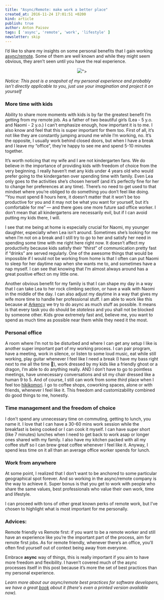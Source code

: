 ```yaml
---
title: "Async/Remote: make work a better place"
created_at: 2016-11-24 17:01:51 +0200
kind: article
publish: true
author: Anton Paisov
tags: [ 'async', 'remote', 'work', 'lifestyle' ]
newsletter: skip
---
```


I’d like to share my insights on some personal benefits that I gain working [async/remote](http://blog.arkency.com/async-remote/). Some of them are well known and while they might seem obvious, they aren’t seen until you have the real experience.

<!-- more -->

<p>
  <figure align="center">
    <img src="<%= src_fit("anton_async.jpg") %>">
  </figure>
</p>

*Notice: This post is a snapshot of my personal experience and probably isn’t directly applicable to you, just use your imagination and project it on yourself*

### More time with kids
Ability to share more moments with kids is by far the greatest benefit I’m getting from my remote job.
As a father of two beautiful girls (Lea - 5 y.o. and Naomi - 2 y.o.) I can’t emphasize enough, how important it is to me. I also know and feel that this is super important for them too. First of all, it’s not like they are constantly jumping around me while I’m working, no. It’s the opposite, I usually work behind closed doors, but when I have a break and I leave my “office”, they’re happy to see me and spend 5-10 minutes together.

It’s worth noticing that my wife and I are not kindergarten fans. We do believe in the importance of providing kids with freedom of choice from the very beginning. I really haven’t met any kids under 4 years old who would prefer going to the kindergarten over spending time with family. Even Lea only goes to the activities she’s chosen herself (and it’s perfectly fine for her to change her preferences at any time). There’s no need to get used to that mindset where you’re obliged to do something you don’t feel like doing. “You must spend 8 hours here, it doesn’t matter that it won’t be too productive for you and it may not be what you want for yourself, but it’s comfortable for me” — and there goes one more future sad office worker. I don’t mean that all kindergartens are necessarily evil, but if I can avoid putting my kids there, I will.

I see that me being at home is especially crucial for Naomi, my younger daughter, especially when Lea isn’t around. Sometimes she’s looking for me when I’m not on a break and I still try to go to her and satisfy her need in spending some time with me right here right now. It doesn’t affect my productivity because kids satisfy their “thirst” of communication pretty fast if “drinks” are served regularly.
One of the awesome things that would be impossible if I would not be working from home is that I often can put Naomi to sleep for her daytime nap when she wants me to, and sometimes have a nap myself. I can see that knowing that I’m almost always around has a great positive effect on my little one.

Another obvious benefit for my family is that I can shape my day in a way that I can take Lea to her rock climbing section, or have a walk with Naomi in the middle of the day. I can also adjust my daytime in a way that gives my wife more time to handle her professional stuff. I am able to work like this because at [Arkency](http://blog.arkency.com/) we try to do async as much stuff as possible. It means is that every task you do should be _stateless_ and you shall not be blocked by someone other.
Kids grow extremely fast and, believe me, you want to spend as much time as possible near them while they need it the most.

### Personal office
A room where I’m not to be disturbed and where I can get any setup I like is another super important part of my working process.
I can pair program, have a meeting, work in silence, or listen to some loud music, eat while still working, play guitar whenever I feel like I need a break (I have my bass right next to me all the time 🎸), work dressed by my kids like a friendly ghost or a dragon, I’m able to do anything really. AND I don’t have to go to pointless meetings, have unnecessary conversations and sit my chair dressed like a human 9 to 5. And of course, I still can work from some _third_ place when I feel too [hikikomori](https://en.wikipedia.org/wiki/Hikikomori). I go to coffee shops, coworking spaces, alone or with friends, whenever I feel like it.
This freedom and customizability combined do good things to me, honestly.

### Time management and the freedom of choice
I don't spend any unnecessary time on commuting, getting to lunch, you name it.
I love that I can have a 30-60 mins work session while the breakfast is being cooked or I can cook it myself. I can have super short (like 7 minutes) lunches when I need to get back to work asap or longer ones shared with my family. I also have my kitchen packed with all my coffee stuff so I can brew great coffee whenever I feel like it. Anyway, I spend less time on it all than an average office worker spends for lunch.

### Work from anywhere
At some point, I realized that I don’t want to be anchored to some particular geographical spot forever. And so working in the async/remote company is the way to achieve it. Super bonus is that you get to work with people who share the same values, best professionals who value their own work, time and lifestyle.

I can proceed with tons of other great known perks of remote work, but I’ve chosen to  highlight what is most important for me personally.

### Advices:
Remote friendly vs Remote first: if you want to be a remote worker and still have an experience like you’re the important part of the process, aim for remote first jobs.
As for remote friendly, whenever there’s an office, you’ll often find yourself out of context being away from everyone.

Embrace **async** way of things, this is really important if you aim to have more freedom and flexibility. I haven’t covered much of the async processes itself in this post because it’s more the set of best practices than my personal experience.

*Learn more about our async/remote best practices for software developers, we have a great [book](http://blog.arkency.com/async-remote/) about it (there's even a printed version available now).*
